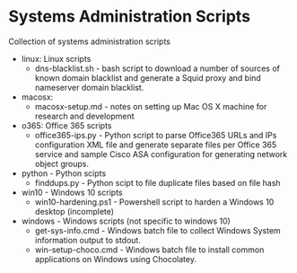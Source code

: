 # Systems Administration Scripts

Collection of systems administration scripts 

  * linux: Linux scripts
    * dns-blacklist.sh - bash script to download a number of sources of known domain blacklist and generate a Squid proxy and bind nameserver domain blacklist.
  * macosx:
    * macosx-setup.md - notes on setting up Mac OS X machine for research and development
  * o365: Office 365 scripts
    * office365-ips.py - Python script to parse Office365 URLs and IPs configuration XML file and generate separate files per Office 365 service and sample Cisco ASA configuration for generating network object groups.
  * python - Python scipts
    * finddups.py - Python scipt to file duplicate files based on file hash
  * win10 - Windows 10 scripts
    * win10-hardening.ps1 - Powershell script to harden a Windows 10 desktop (incomplete)
  * windows - Windows scripts (not specific to windows 10)
    * get-sys-info.cmd - Windows batch file to collect Windows System information output to stdout.
    * win-setup-choco.cmd - Windows batch file to install common applications on Windows using Chocolatey.

  
